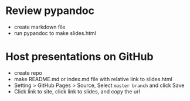 # Review pypandoc
- create markdown file
- run pypandoc to make slides.html
# Host presentations on GitHub
- create repo
- make README.md or index.md file with relative link to slides.html
- Setting > GitHub Pages > Source, Select `master branch` and click Save
- Click link to site, click link to slides, and copy the url